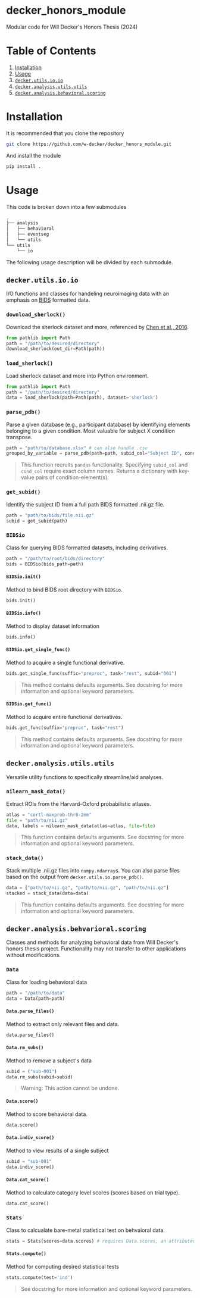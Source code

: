 # decker_honors_module

Modular code for Will Decker's Honors Thesis (2024)

# Table of Contents

1. [Installation](#installation)
2. [Usage](#usage)
3. [`decker.utils.io.io`](#deckerutilsioio)
4. [`decker.analysis.utils.utils`](#deckeranalysisutilsutils)
5. [`decker.analysis.behavioral.scoring`](#deckeranalysisbehvarioralscoring)

# Installation

It is recommended that you clone the repository

```bash
git clone https://github.com/w-decker/decker_honors_module.git
```

And install the module

```bash
pip install .
```

# Usage

This code is broken down into a few submodules

```bash
.
├── analysis
│   ├── behavioral
│   ├── eventseg
│   └── utils
└── utils
    └── io
```

The following usage description will be divided by each submodule.

## `decker.utils.io.io`

I/O functions and classes for handeling neuroimaging data with an emphasis on [BIDS](https://bids.neuroimaging.io/) formatted data.

### `download_sherlock()`

Download the sherlock dataset and more, referenced by [Chen et al., 2016](https://www.biorxiv.org/content/10.1101/035931v1).

```py
from pathlib import Path
path = "/path/to/desired/directory"
download_sherlock(out_dir=Path(path))
```

### `load_sherlock()`

Load sherlock dataset and more into Python environment.

```py
from pathlib import Path
path = "/path/to/desired/directory"
data = load_sherlock(path=Path(path), dataset='sherlock')
```

### `parse_pdb()`

Parse a given database (e.g., participant database) by identifying elements belonging to a given condition. Most valuable for subject X condition transpose.

```py
path = "path/to/database.xlsx" # can also handle .csv
grouped_by_variable = parse_pdb(path=path, subid_col="Subject ID", cond_col="Condition")
```

> This function recruits `pandas` functionality. Specifying `subid_col` and `cond_col` require exact column names. Returns a dictionary with key-value pairs of condition-element(s).

### `get_subid()`

Identify the subject ID from a full path BIDS formatted .nii.gz file.

```py
path = "path/to/bids/file.nii.gz"
subid = get_subid(path)
```

### `BIDSio`

Class for querying BIDS formatted datasets, including derivatives.

```py
path = "/path/to/root/bids/directory"
bids = BIDSio(bids_path=path)
```

#### `BIDSio.init()`

Method to bind BIDS root directory with `BIDSio`.

```py
bids.init()
```

#### `BIDSio.info()`

Method to display dataset information

```py
bids.info()
```

#### `BIDSio.get_single_func()`

Method to acquire a single functional derivative.

```py
bids.get_single_func(suffic="preproc", task="rest", subid="001")
```

> This method contains defaults arguments. See docstring for more information and optional keyword parameters.

#### `BIDSio.get_func()`

Method to acquire entire functional derivatives.

```py
bids.get_func(suffix="preproc", task="rest")
```

> This method contains defaults arguments. See docstring for more information and optional keyword parameters.

## `decker.analysis.utils.utils`

Versatile utility functions to specifically streamline/aid analyses.

### `nilearn_mask_data()`

Extract ROIs from the Harvard-Oxford probabilistic atlases.

```py
atlas = "cortl-maxprob-thr0-2mm"
file = "path/to/nii.gz"
data, labels = nilearn_mask_data(atlas=atlas, file=file)
```

> This function contains defaults arguments. See docstring for more information and optional keyword parameters.

### `stack_data()`

Stack multiple .nii.gz files into `numpy.ndarray`s. You can also parse files based on the output from `decker.utils.io.parse_pdb()`.

```py
data = ["path/to/nii.gz", "path/to/nii.gz", "path/to/nii.gz"]
stacked = stack_data(data=data)
```

> This function contains defaults arguments. See docstring for more information and optional keyword parameters.

## `decker.analysis.behvarioral.scoring`

Classes and methods for analyzing behavioral data from Will Decker's honors thesis project. Functionality may not transfer to other applications without modifications.

### `Data`

Class for loading behavioral data

```py
path = "/path/to/data"
data = Data(path=path)
```

#### `Data.parse_files()`

Method to extract only relevant files and data.

```py
data.parse_files()
```

#### `Data.rm_subs()`

Method to remove a subject's data

```py
subid = ("sub-001")
data.rm_subs(subid=subid)
```

> Warning: This action cannot be undone.

#### `Data.score()`

Method to score behavioral data.

```py
data.score()
```

#### `Data.indiv_score()`

Method to view results of a single subject

```py
subid = "sub-001"
data.indiv_score()
```

#### `Data.cat_score()`

Method to calculate category level scores (scores based on trial type).

```py
data.cat_score()
```

### `Stats`

Class to calcualate bare-metal statistical test on behvaioral data.

```py
stats = Stats(scores=data.scores) # requires Data.scores, an attributed of the Data class
```

#### `Stats.compute()`

Method for computing desired statistical tests

```py
stats.compute(test='ind')
```

> See docstring for more information and optional keyword parameters.
